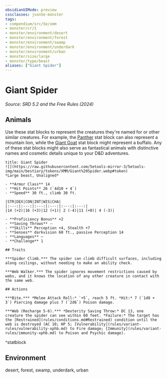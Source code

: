 ```yaml
---
obsidianUIMode: preview
cssclasses: json5e-monster
tags:
- compendium/src/5e/xmm
- monster/cr/1
- monster/environment/desert
- monster/environment/forest
- monster/environment/swamp
- monster/environment/underdark
- monster/environment/urban
- monster/size/large
- monster/type/beast
aliases: ["Giant Spider"]
---
```

# Giant Spider
*Source: SRD 5.2 and the Free Rules (2024)*  

## Animals

Use these stat blocks to represent the creatures they're named for or other similar creatures. For example, the [Panther](compendium/bestiary/beast/panther-xmm.md) stat block can also represent a mountain lion, while the [Giant Goat](compendium/bestiary/beast/giant-goat-xmm.md) stat block might represent a buffalo. Any of these stat blocks might also serve as fantastical animals with distinctive names and cosmetic details unique to your D&D adventures.

```ad-statblock
title: Giant Spider
![](https://raw.githubusercontent.com/5etools-mirror-3/5etools-img/main/bestiary/tokens/XMM/Giant%20Spider.webp#token)
*Large beast, Unaligned*

- **Armor Class** 14
- **Hit Points** 26 (`4d10 + 4`)
- **Speed** 30 ft., climb 30 ft.

|STR|DEX|CON|INT|WIS|CHA|
|:---:|:---:|:---:|:---:|:---:|:---:|
|14 (+2)|16 (+3)|12 (+1)| 2 (-4)|11 (+0)| 4 (-3)|

- **Proficiency Bonus** +2
- **Saving Throws** ⏤
- **Skills** Perception +4, Stealth +7
- **Senses** darkvision 60 ft., passive Perception 14
- **Languages** —
- **Challenge** 1

## Traits

***Spider Climb.*** The spider can climb difficult surfaces, including along ceilings, without needing to make an ability check.

***Web Walker.*** The spider ignores movement restrictions caused by webs, and it knows the location of any other creature in contact with the same web.

## Actions

***Bite.*** *Melee Attack Roll:* `+5`, reach 5 ft. *Hit:* 7 (`1d8 + 3`) Piercing damage plus 7 (`2d6`) Poison damage.

***Web (Recharge 5-6).*** *Dexterity Saving Throw:* DC 13, one creature the spider can see within 60 feet. *Failure:* The target has the [Restrained](rules/conditions.md#Restrained) condition until the web is destroyed (AC 10; HP 5; [Vulnerability](rules/variant-rules/vulnerability-xphb.md) to Fire damage; [Immunity](rules/variant-rules/immunity-xphb.md) to Poison and Psychic damage).
```
^statblock

## Environment

desert, forest, swamp, underdark, urban